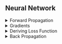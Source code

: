 ## Neural Network 

<details>
<summary>Forward Propagation</summary>

$a_0 = x$<br>

$s_1 = W_1.a_0 + b_1$<br>

$a_1 = g_1(s_1)$<br>  

$s_2 = W_2.a_1 + b_2$<br>  

$a_2 = g_2(s_2)$<br>

$\widetilde{y} = a_2$<br>

$g_i(x) = \tanh(x) = \frac{e^{x} - e^{-x}}{e^{x} + e^{-x}}$<br>

$g_i(x) = \sigma(x) = \frac{1}{1 + e^{-x}}$<br>

$g_i(x) = ReLU(x) = max(0, x)$<br>

$g_i(x) = Identity(x) = x$<br>

</details>

<details>
<summary>Gradients</summary><br>

$\frac{\partial g_i(x)}{\partial x}  = \frac{\partial tanh(x)}{\partial x} = 1 - \tanh^2(x)$<br>

$\frac{\partial g_i(x)}{\partial x}  = \frac{\partial \sigma(x)}{\partial x} = \sigma(x) \cdot (1 - \sigma(x))$<br>

$\frac{\partial g_i(x)}{\partial x}  = \frac{\partial ReLU(x)}{\partial x} = M$<br> 

$\frac{\partial g_i(x)}{\partial x} = \frac{\partial Identity(x)}{\partial x} = I$<br>
        
$\frac{\partial \widetilde{y}}{\partial a_2} = I$<br>

$\frac{\partial a_2}{\partial s_2} = \frac{\partial g_2(s_2)}{\partial s_2}$<br>

$\frac{\partial s_2}{\partial W_2} = a_1^T$<br>

$\frac{\partial s_2}{\partial b_2} = I$<br>

$\frac{\partial s_2}{\partial a_1} = W_2^T$<br>

$\frac{\partial a_1}{\partial s_1} = \frac{\partial g_1(s_1)}{\partial s_1}$<br>

$\frac{\partial s_1}{\partial W_1} = a_0^T$<br>

$\frac{\partial s_1}{\partial a_0} = W_1^T$<br>

$\frac{\partial s_1}{\partial b_1} = I$<br>

$M_{ij} = 0$, $M_{ii} = 1 \text{ if } x_i > 0$, $M_{ii} = 0 \text{ if } x_i \leq 0$<br><br>
$I_{ij} = 0$, $I_{ii} = 1$

</details>

</details>

<details>
<summary>Deriving Loss Function</summary><br>

$\text{BCE}(y, \hat{y}) = - \left( y \cdot \log(\hat{y}) + (1 - y) \cdot \log(1 - \hat{y}) \right)$

$\text{MSE}(y, \hat{y}) = \frac{1}{n} \sum_{i=1} (y_i - \hat{y}_i)^2$

</details>

<details>
<summary>Back Propagation</summary><br>

$\frac{\partial C}{\partial \widetilde{y}} = \frac{\partial \text{BCE}}{\partial \hat{y}} = -\left(\frac{y}{\hat{y}} - \frac{1 - y}{1 - \hat{y}}\right)$

$\frac{\partial C}{\partial \widetilde{y}} = \frac{\partial \text{MSE}}{\partial \hat{y}} = -\frac{2}{n} \sum_{i=1} (y_i - \hat{y}_i)$


$\delta_1 = \frac{\partial C}{\partial \widetilde{y}}\frac{\partial \widetilde{y}}{s_2}$<br>

$\delta_2 = \frac{\partial C}{\partial \widetilde{y}}\frac{\partial \widetilde{y}}{s_2}\frac{\partial s_2}{\partial a_1}\frac{\partial a_1}{\partial s_1} = \delta_1W_2\frac{\partial a_1}{\partial s_1}$<br>

$\frac{\partial C}{\partial W_{2}}  = \delta_1\frac{\partial s_2}{\partial W_2} = \delta_1^Ta_1^T, \ a_1 = g_1(s_1)$<br>

$\frac{\partial C}{\partial W_{2}}  = \delta_1^Tg_1(s_1)^T$<br>

$\frac{\partial C}{\partial b_2} = \delta_1\frac{\partial s_2}{\partial b_2} = \delta_1^T$<br>

$\frac{\partial C}{\partial W_{1}} = \delta_2\frac{\partial s_1}{\partial W_{1}} = \delta_2^Ta_0^T$<br>

$\frac{\partial C}{\partial b_2} = \delta_2\frac{\partial s_1}{\partial b_1} = \delta_2^T$<br>

$W_2 = W_2 - \alpha\frac{\partial C}{\partial W_{2}}$<br>

$W_1 = W_1 - \alpha\frac{\partial C}{\partial W_{1}}$<br>

$b_2 = b_2 - \alpha\frac{\partial C}{\partial b_{2}}$<br>

$b_1 = b_1 - \alpha\frac{\partial C}{\partial b_{1}}$<br>


